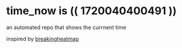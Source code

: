 # time_now is (( 1720040400491 ))

an automated repo that shows the currnent time

inspired by [breakingheatmap](https://github.com/breakingheatmap/breakingheatmap)